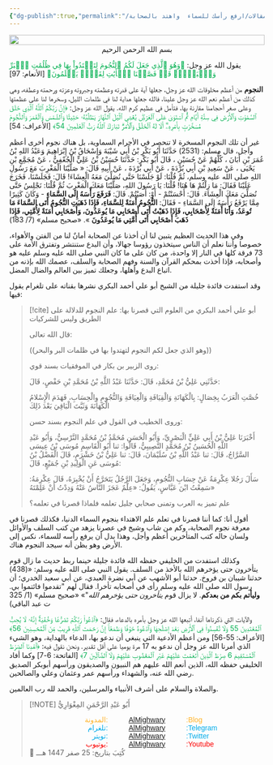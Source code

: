 ```yaml
---
{"dg-publish":true,"permalink":"/مقالات/ارفع رأسك للسماء  واهتد بالصحابة📝/","tags":["السلف","الصحابة","عقيدة"],"noteIcon":"✨"}
---
```



<div style=" display: flex; justify-content: center;">
<img style="width:100%; object-fit: cover; object-position: bottom;" src="https://images.unsplash.com/photo-1594906832549-389bd07901c7?q=80&w=688&auto=format&fit=crop&ixlib=rb-4.1.0&ixid=M3wxMjA3fDB8MHxwaG90by1wYWdlfHx8fGVufDB8fHx8fA%3D%3D"/>
</div>
<center>بسم الله الرحمن الرحيم</center>

يقول الله عز وجل: <font color="#00b050">﴿وَهُوَ ٱلَّذِي جَعَلَ لَكُمُ ٱلنُّجُومَ لِتَهۡتَدُواْ بِهَا فِي ظُلُمَٰتِ ٱلۡبَرِّ وَٱلۡبَحۡرِۗ قَدۡ فَصَّلۡنَا ٱلۡأٓيَٰتِ لِقَوۡمٖ يَعۡلَمُونَ﴾</font> [الأنعام: 97]

**النجوم** من أعظم مخلوقات الله عز وجل، جعلها آية على قدرته وعظمته وجبروته وعزته ورحمته وعطفه، وهي كذلك من أعظم نعم الله عز وجل علينا، فالله جعلها هداية لنا في ظلمات الليل، وسخرها لنا على عظمتها وعلى صغر أحجامنا مقارنة بها، فتأمل في عظيم كرم الله. يقول الله عز وجل: <font color="#00b050">﴿إِنَّ رَبَّكُمُ ٱللَّهُ ٱلَّذِي خَلَقَ ٱلسَّمَٰوَٰتِ وَٱلۡأَرۡضَ فِي سِتَّةِ أَيَّامٖ ثُمَّ ٱسۡتَوَىٰ عَلَى ٱلۡعَرۡشِۖ يُغۡشِي ٱلَّيۡلَ ٱلنَّهَارَ يَطۡلُبُهُۥ حَثِيثٗا وَٱلشَّمۡسَ وَٱلۡقَمَرَ وَٱلنُّجُومَ مُسَخَّرَٰتِۭ بِأَمۡرِهِۦٓۗ أَلَا لَهُ ٱلۡخَلۡقُ وَٱلۡأَمۡرُۗ تَبَارَكَ ٱللَّهُ رَبُّ ٱلۡعَٰلَمِينَ 54﴾</font> [الأعراف: 54]

غير أن تلك النجوم المسخرة لا تنحصر في الأجرام السماوية، بل هناك نجوم أخرى أعظم وأجل، قال مسلم:
(2531) حَدَّثَنَا أَبُو بَكْرِ بْنُ أَبِي شَيْبَةَ وَإِسْحَاقُ بْنُ إِبْرَاهِيمَ وَعَبْدُ اللهِ بْنُ عُمَرَ بْنِ أَبَانَ ، كُلُّهُمْ عَنْ حُسَيْنٍ ، قَالَ أَبُو بَكْرٍ: حَدَّثَنَا حُسَيْنُ بْنُ عَلِيٍّ الْجُعْفِيُّ ، عَنْ مُجَمَِّعِ بْنِ يَحْيَى ، عَنْ سَعِيدِ بْنِ أَبِي بُرْدَةَ ، عَنْ أَبِي بُرْدَةَ ، عَنْ أَبِيهِ قَالَ: « صَلَّيْنَا الْمَغْرِبَ مَعَ رَسُولِ اللهِ صلى الله عليه وسلم، ثُمَّ قُلْنَا: لَوْ جَلَسْنَا حَتَّى نُصَلِّيَ مَعَهُ الْعِشَاءَ! قَالَ: فَجَلَسْنَا، فَخَرَجَ عَلَيْنَا فَقَالَ: مَا زِلْتُمْ هَا هُنَا! قُلْنَا: يَا رَسُولَ اللهِ، صَلَّيْنَا مَعَكَ الْمَغْرِبَ ثُمَّ قُلْنَا: نَجْلِسُ حَتَّى نُصَلِّيَ مَعَكَ الْعِشَاءَ. قَالَ: أَحْسَنْتُمْ - أَوْ: أَصَبْتُمْ. قَالَ: **فَرَفَعَ رَأْسَهُ إِلَى السَّمَاءِ** - وَكَانَ كَثِيرًا مِمَّا يَرْفَعُ رَأْسَهُ إِلَى السَّمَاءِ - فَقَالَ: **النُّجُومُ أَمَنَةٌ لِلسَّمَاءِ، فَإِذَا ذَهَبَتِ النُّجُومُ أَتَى السَّمَاءَ مَا تُوعَدُ، وَأَنَا أَمَنَةٌ لِأَصْحَابِي، فَإِذَا ذَهَبْتُ أَتَى أَصْحَابِي مَا يُوعَدُونَ، وَأَصْحَابِي أَمَنَةٌ لِأُمَّتِي، فَإِذَا ذَهَبَ أَصْحَابِي أَتَى أُمَّتِي مَا يُوعَدُونَ** ».
«صحيح مسلم» (7/ 183)

وفي هذا الحديث العظيم يتبين لنا أن أخذنا عن الصحابة أمانٌ لنا من الفتن والأهواء، خصوصا وأننا نعلم أن الناس سيتخذون رؤوسا جهالا، وأن البدع ستنتشر وتفترق الأمة على 73 فرقة كلها في النار إلا واحدة، من كان على ما كان النبي صلى الله عليه وسلم عليه هو وأصحابه، فإذا أخذت بمحكم القرآن والسنة وفهم الصحابة والسلف، عصمك الله بإذنه من اتباع البدع وأهلها، وجعلك تميز بين العالم والضال المضل. 

وقد استفدت فائدة جليلة من الشيخ أبو علي أحمد البكري نشرها بقناته على تلغرام يقول فيها: 
> [!cite] أبو علي أحمد البكري
> من العلوم التي قصرنا بها:
> علم النجوم للدلالة على الطريق وليس للشركيات
> 
> قال الله تعالى:
> 
> ((وهو الذي جعل لكم النجوم لتهتدوا بها في ظلمات البر والبحر))
> 
> روى الزبير بن بكار في الموفقيات بسند قوي:
> 
> حَدَّثَنِي عَلِيُّ بْنُ مُحَمَّدِ، قَالَ: حَدَّثَنَا عَبْدُ اللَّهِ بْنُ مُحَمَّدِ بْنِ حَفْصٍ، قَالَ: 
> 
> خُصَّتِ الْعَرَبُ بِخِصَالٍ: بِالْكَهَانَةِ وَالْقِيَافَةِ وَالْعِيَافَةِ وَالنُّجُومِ وِالْحِسَابِ، فَهَدَمَ الْإِسْلامُ الْكَهَانَةَ وَثَبَّتَ الْبَاقِيَ بَعْدَ ذَلِكَ
> 
> وروى الخطيب في القول في علم النجوم بسند حسن:
> 
> أَخْبَرَنَا عَلِيُّ بْنُ أَبِي عَلِيٍّ الْبَصْرِيِّ، وَأَبُو الْحَسَنِ مُحَمَّدُ بْنُ مُحَمَّدٍ النَّرْسِيُّ، وَأَبُو عَبْدِ اللَّهِ الْحُسَينُ بْنُ مُحَمَّدٍ النَّصِيبِيُّ، قَالُوا: ثنا أَبُو الْقَاسِمِ مُوسَى بْنُ عِيسَى السَّرَّاجُ، قَالَ: ثنا عَبْدُ اللَّهِ بْنُ سُلَيْمَانَ، قَالَ: ثنا عَلِيُّ بْنُ خَشْرَمٍ، قَالَ الْفَضْلُ بْنُ مُوسَى عَنِ الْوَلِيدِ بْنِ جُمَيْعٍ، قَالَ: 
> 
> سَأَلَ رَجُلا عِكْرِمَةُ عَنْ حِسَابِ النُّجُومِ، وَجَعَلَ الرَّجُلُ يَتَحَرَّجُ أَنْ يُخْبِرَهُ، قَالَ عِكْرِمَةُ: سَمِعْتُ ابْنَ عَبَّاسٍ، يَقُولُ: «عِلْمٌ عَجَزَ النَّاسُ عَنْهُ وَدِدْتُ أَنْ عَلِمْتَهُ»
> 
> علم تميز به العرب وتمنى صحابي جليل تعلمه فلماذا قصرنا في تعلمه؟
> 
> 

أقول أنا: كما أننا قصرنا في تعلم علم الاهتداء بنجوم السماء الدنيا، فكذلك قصرنا في معرفة نجوم الصحابة، وكم من شاب وشيخ في عصرنا يزهد من كتب السلف والأوائل ولسان حاله كتب المتأخرين أعظم وأجل، وهذا بدل أن يرفع رأسه للسماء، نكس إلى الأرض وهو يظن أنه سيجد النجوم هناك. 

وكذلك استفدت من الخليفي حفظه الله فائدة جليلة حينما ربط حديث ما زال قوم يتأخرون حتى يؤخرهم الله بالأخذ من السلف. 
يقول النبي صلى الله عليه وسلم: «(438) حدثنا شيبان بن فروخ. حدثنا أبو الأشهب عن أبي نضرة العبدي، عن أبي سعيد الخدري؛ أن رسول الله صلى الله عليه وسلم رأى في أصحابه تأخرا. فقال لهم "تقدموا فائتموا بي. **وليأتم بكم من بعدكم**. لا يزال ‌قوم *‌يتأخرون حتى يؤخرهم الله*"»
   «صحيح مسلم» (1/ 325 ت عبد الباقي)

والآيات التي ذكرناها آنفا، أتبعها الله عز وجل بأمره بالدعاء، فقال: <font color="#00b050">﴿ٱدۡعُواْ رَبَّكُمۡ تَضَرُّعٗا وَخُفۡيَةًۚ إِنَّهُۥ لَا يُحِبُّ ٱلۡمُعۡتَدِينَ 55 وَلَا تُفۡسِدُواْ فِي ٱلۡأَرۡضِ بَعۡدَ إِصۡلَٰحِهَا وَٱدۡعُوهُ خَوۡفٗا وَطَمَعًاۚ إِنَّ رَحۡمَتَ ٱللَّهِ قَرِيبٞ مِّنَ ٱلۡمُحۡسِنِينَ 56﴾</font> [الأعراف: 55-56]
ومن أعظم الأدعية التي ينبغي أن ندعو بها، الدعاء بالهداية، وهو الشيء الذي أمرنا الله عز وجل أن ندعو به 17 مرة يوميا على أقل تقدير.
ونحن نقول فيه: <font color="#00b050">﴿ٱهۡدِنَا ٱلصِّرَٰطَ ٱلۡمُسۡتَقِيمَ 6 صِرَٰطَ ٱلَّذِينَ أَنۡعَمۡتَ عَلَيۡهِمۡ غَيۡرِ ٱلۡمَغۡضُوبِ عَلَيۡهِمۡ وَلَا ٱلضَّآلِّينَ 7﴾</font> [الفاتحة: 6-7]
وكما أفاد الخليفي حفظه الله، الذين أنعم الله عليهم هم النبيون والصديقون ورأسهم أبوبكر الصديق رضي الله عنه، والشهداء ورأسهم عمر وعثمان وعلي والصالحين.

والصلاة والسلام على أشرف الأنبياء والمرسلين، والحمد لله رب العالمين.

> [!NOTE]   أَبُو عَبْدِ الرَّحْمَنِ المِغْوَارِيُّ 
> <div style="display: flex; width: 100%; text-align: center; font-family: sans-serif;"> <div style="flex: 1; text-align: right; color: #ffb329;">المدونة:</div>     <div style="flex: 1;">    <a href="https://almighwary.netlify.app">AlMighwary</a>  </div><div style="flex: 1; text-align: left; color: #ffb329;">:Blog</div></div>
>     <div style="display: flex; width: 100%; text-align: center; font-family: sans-serif;"> <div style="flex: 1; text-align: right; color: #01abe9;">تلغرام:</div>      <div style="flex: 1;">        <a href="https://t.me/AlMighwary">AlMighwary</a>      </div>      <div style="flex: 1; text-align: left; color: #01abe9;">:Telegram</div>   </div>
>    
>    <div style="display: flex; width: 100%; text-align: center; font-family: sans-serif;">     <div style="flex: 1; text-align: right; color: #01abe9;">تويتر:</div>      <div style="flex: 1;">       <a href="https://x.com/AlMighwary">AlMighwary</a>      </div>     <div style="flex: 1; text-align: left; color: #01abe9;">:Twitter</div>    </div> <div style="display: flex; width: 100%; text-align: center; font-family: sans-serif;">      <div style="flex: 1; text-align: right; color: #fb0101;">يوتيوب:</div><div style="flex: 1;"> <a href="https://www.youtube.com/@AlMighwary">AlMighwary</a>      </div>  <div style="flex: 1; text-align: left; color: #fb0101;">:Youtube</div>   </div>   
>    <footer>📅 كُتِبَ  بتاريخ: 25 صفر 1447 هـــ</footer>
 
 
 